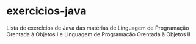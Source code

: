 # exercicios-java
Lista de exercícios de Java das matérias de Linguagem de Programação Orentada à Objetos I e Linguagem de Programação Orentada à Objetos II
